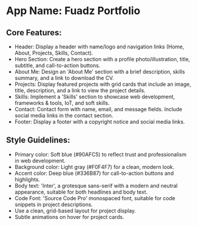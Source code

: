 # **App Name**: Fuadz Portfolio

## Core Features:

- Header: Display a header with name/logo and navigation links (Home, About, Projects, Skills, Contact).
- Hero Section: Create a hero section with a profile photo/illustration, title, subtitle, and call-to-action buttons.
- About Me: Design an 'About Me' section with a brief description, skills summary, and a link to download the CV.
- Projects: Display featured projects with grid cards that include an image, title, description, and a link to view the project details.
- Skills: Implement a 'Skills' section to showcase web development, frameworks & tools, IoT, and soft skills.
- Contact: Contact form with name, email, and message fields. Include social media links in the contact section.
- Footer: Display a footer with a copyright notice and social media links.

## Style Guidelines:

- Primary color: Soft blue (#90AFC5) to reflect trust and professionalism in web development.
- Background color: Light gray (#F0F4F7) for a clean, modern look.
- Accent color: Deep blue (#336B87) for call-to-action buttons and highlights.
- Body text: 'Inter', a grotesque sans-serif with a modern and neutral appearance, suitable for both headlines and body text.
- Code Font: 'Source Code Pro' monospaced font, suitable for code snippets in project descriptions.
- Use a clean, grid-based layout for project display.
- Subtle animations on hover for project cards.